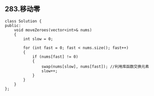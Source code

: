 ## 283.移动零

    class Solution {
    public:
        void moveZeroes(vector<int>& nums)
        {
            int slow = 0;
    
            for (int fast = 0; fast < nums.size(); fast++)
            {
                if (nums[fast] != 0)
                {
                    swap(nums[slow], nums[fast]); //利用库函数交换元素
                    slow++;
                }
            }
        }
    };
